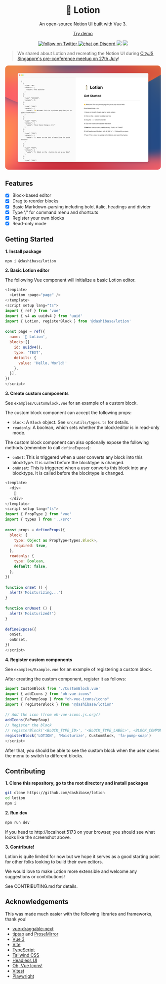 <h1 align="center"><b>🧴 Lotion</b></h1>
<p align="center">
  An open-source Notion UI built with Vue 3.
</p>
<p align="center">
  <a href="https://lotion.dashibase.com" target="_blank">Try demo</a>
</p>
<p align="center">
  <a href="https://twitter.com/intent/follow?screen_name=dashibase">
    <img src="https://img.shields.io/twitter/follow/dashibase?style=social&logo=twitter" alt="follow on Twitter">
  </a>
  <a href="https://discord.gg/HjJCwm5">
    <img src="https://img.shields.io/discord/995844576013201449?logo=discord&logoColor=b0b7ff&color=5865f2" alt="chat on Discord">
  </a>
  <img src="https://img.shields.io/github/license/dashibase/lotion?color=green" />
  <a href="https://www.npmjs.com/package/@dashibase/lotion">
    <img src="https://img.shields.io/npm/v/@dashibase/lotion" />
  </a>
  <br />
</p>

> We shared about Lotion and recreating the Notion UI during [CityJS Singapore's pre-conference meetup on 27th July](https://twitter.com/dashibase/status/1554070309224861696?s=20&t=f9pkIgoxYUCgAL5tRTxK4Q)!

<p align="center">
  <img src="https://github.com/Dashibase/lotion/blob/main/assets/lotion.png" style="border-radius: 10px;" />
</p>

## Features

- [x] Block-based editor
- [x] Drag to reorder blocks
- [x] Basic Markdown-parsing including bold, italic, headings and divider
- [x] Type '/' for command menu and shortcuts
- [x] Register your own blocks
- [x] Read-only mode

## Getting Started

**1. Install package**

```bash
npm i @dashibase/lotion
```

**2. Basic Lotion editor**

The following Vue component will initialize a basic Lotion editor.

```javascript
<template>
  <Lotion :page="page" />
</template>
<script setup lang="ts">
import { ref } from 'vue'
import { v4 as uuidv4 } from 'uuid'
import { Lotion, registerBlock } from '@dashibase/lotion'

const page = ref({
  name: '🧴 Lotion',
  blocks:[{
    id: uuidv4(),
    type: 'TEXT',
    details: {
      value: 'Hello, World!'
    },
  }],
})
</script>
```

**3. Create custom components**

See `examples/CustomBlock.vue` for an example of a custom block.

The custom block component can accept the following props:
- `block`: A `Block` object. See `src/utils/types.ts` for details.
- `readonly`: A boolean, which sets whether the block/editor is in read-only mode.

The custom block component can also optionally expose the following methods (remember to call `defineExpose`):
- `onSet`: This is triggered when a user converts any block into this blocktype. It is called before the blocktype is changed.
- `onUnset`: This is triggered when a user converts this block into any blocktype. It is called before the blocktype is changed.

```javascript
<template>
  <div>
    🧴
  </div>
</template>
<script setup lang="ts">
import { PropType } from 'vue'
import { types } from '../src'

const props = defineProps({
  block: {
    type: Object as PropType<types.Block>,
    required: true,
  },
  readonly: {
    type: Boolean,
    default: false,
  },
})

function onSet () {
  alert('Moisturizing...')
}

function onUnset () {
  alert('Moisturized!')
}

defineExpose({
  onSet,
  onUnset,
})
</script>

```

**4. Register custom components**

See `examples/Example.vue` for an example of registering a custom block.

After creating the custom component, register it as follows:

```javascript
import CustomBlock from './CustomBlock.vue'
import { addIcons } from "oh-vue-icons"
import { FaPumpSoap } from "oh-vue-icons/icons"
import { registerBlock } from '@dashibase/lotion'

// Add the icon (from oh-vue-icons.js.org/)
addIcons(FaPumpSoap)
// Register the block
// registerBlock('<BLOCK_TYPE_ID>', '<BLOCK_TYPE_LABEL>', <BLOCK_COMPONENT>, 'BLOCK_ICON')
registerBlock('LOTION', 'Moisturize', CustomBlock, 'fa-pump-soap')
</script>
```

After that, you should be able to see the custom block when the user opens the menu to switch to different blocks.

## Contributing

**1. Clone this repository, go to the root directory and install packages**

```bash
git clone https://github.com/dashibase/lotion
cd lotion
npm i
```

**2. Run dev**

```bash
npm run dev
```

If you head to http://localhost:5173 on your browser, you should see what looks like the screenshot above.

**3. Contribute!**

Lotion is quite limited for now but we hope it serves as a good starting point for other folks looking to build their own editors.

We would love to make Lotion more extensible and welcome any suggestions or contributions!

See CONTRIBUTING.md for details.

## Acknowledgements

This was made much easier with the following libraries and frameworks, thank you!

- [vue-draggable-next](https://github.com/anish2690/vue-draggable-next)
- [tiptap](https://tiptap.dev/) and [ProseMirror](https://prosemirror.net/)
- [Vue 3](https://vuejs.org/)
- [Vite](https://vitejs.dev/)
- [TypeScript](https://www.typescriptlang.org/)
- [Tailwind CSS](https://tailwindcss.com/)
- [Headless UI](https://headlessui.dev/)
- [Oh, Vue Icons!](https://oh-vue-icons.js.org/)
- [Vitest](https://vitest.dev/)
- [Playwright](https://playwright.dev/)
